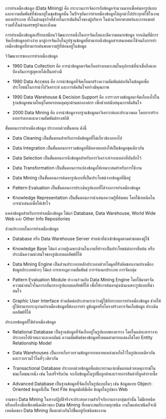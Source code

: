 การทําเหมืองข้อมูล (Data Mining) คือ กระบวนการจัดการกับข้อมูลจํานวนมากเพื่อค้นหารูปแบบและความสัมพันธ์ที่ซ่อนอยู่ในชุดข้อมูลนั้น ในปัจจุบันการทําเหมืองข้อมูลได้ถูกนําไปประยุกต์ใช้ในงานหลายประเภท ทั้งในด้านธุรกิจที่ช่วยในการตัดสินใจของผู้บริหาร ในด้านวิทยาศาสตร์และการแพทย์ รวมทั้งในด้านเศรษฐกิจและสังคม

การทําเหมืองข้อมูลเปรียบเสมือนวิวัฒนาการหนึ่งในการจัดเก็บและตีความหมายข้อมูล จากเดิมที่มีการจัดเก็บข้อมูลอย่างง่าย มาสู่การจัดเก็บในรูปฐานข้อมูลที่สามารถดึงข้อมูลสารสนเทศมาใช้จนถึงการทําเหมืองข้อมูลที่สามารถค้นพบความรู้ที่ซ่อนอยู่ในข้อมูล

วิวัฒนาการของการทำเหมืองข้อมูล

- 1960 Data Collection คือ การนําข้อมูลมาจัดเก็บอย่างเหมาะสมในอุปกรณ์ที่น่าเชื่อถือและป้องกันการสูญหายได้เป็นอย่างดี

- 1980 Data Access คือ การนําข้อมูลที่จัดเก็บมาสร้างความสัมพันธ์ต่อกันในข้อมูลเพื่อประโยชน์ในการนําไปวิเคราะห์ และการตัดสินใจอย่างมีคุณภาพ

- 1990 Data Warehouse & Decision Support คือ การรวบรวมข้อมูลมาจัดเก็บลงไปในฐานข้อมูลขนาดใหญ่โดยครอบคลุมทุกด้านขององค์กร เพื่อช่วยสนับสนุนการตัดสินใจ

- 2000 Data Mining คือ การนําข้อมูลจากฐานข้อมูลมาวิเคราะห์และประมวลผล โดยการสร้างแบบจําลองและความสัมพันธ์ทางสถิติ

ขั้นตอนการทำเหมืองข้อมูล ประกอบด้วยขั้นตอน ดังนี้

- Data Cleaning เป็นขั้นตอนสำหรับการคัดข้อมูลที่ไม่เกี่ยวข้องออกไป

- Data Integration เป็นขั้นตอนการรวมข้อมูลที่มีหลายแหล่งให้เป็นข้อมูลชุดเดียวกัน

- Data Selection เป็นขั้นตอนการดึงข้อมูลสำหรับการวิเคราะห์จากแหล่งที่บันทึกไว้

- Data Transformation เป็นขั้นตอนการแปลงข้อมูลให้เหมาะสมสำหรับการใช้งาน

- Data Mining เป็นขั้นตอนการค้นหารูปแบบที่เป็นประโยชน์จากข้อมูลที่มีอยู่

- Pattern Evaluation เป็นขั้นตอนการประเมินรูปแบบที่ได้จากการทำเหมืองข้อมูล

- Knowledge Representation เป็นขั้นตอนการนำเสนอความรู้ที่ค้นพบ โดยใช้เทคนิคในการนำเสนอเพื่อให้เข้าใจ

แหล่งข้อมูลสำหรับการทำเหมืองข้อมูล ได้แก่ Database, Data Warehouse, World Wide Web และ Other Info Repositories

ส่วนประกอบในการทำเหมืองข้อมูล

- Database หรือ Data Warehouse Server ทำหน้าที่นำเข้าข้อมูลตามคำขอของผู้ใช้

- Knowledge Base ได้แก่ ความรู้เฉพาะด้านในงานที่ทำจะเป็นประโยชน์ต่อการสืบค้น หรือประเมินความน่าสนใจของรูปแบบผลลัพธ์ที่ได้

- Data Mining Engine เป็นส่วนประกอบหลักประกอบด้วยโมดูลที่รับผิดชอบงานทำเหมืองข้อมูลประเภทต่างๆ ได้แก่ การหากฎความสัมพันธ์ การจำแนกประเภท การจัดกลุ่ม

- Pattern Evaluation Module ทำงานร่วมกับ Data Mining Engine โดยใช้มาตรวัดความน่าสนใจในการกลั่นกรองรูปแบบผลลัทธ์ที่ได้ เพื่อให้การค้นหามุ่งเน้นเฉพาะรูปแบบที่น่าสนใจ

- Graphic User Interface ส่วนติดต่อประสานระหว่างผู้ใช้กับระบบการทำเหมืองข้อมูล ช่วยให้ผู้ใช้สามารถระบุงานทำเหมืองข้อมูลที่ต้องการทำ ดูข้อมูลหรือโครงสร้างการจัดเก็บข้อมูล ประเมินผลลัพธ์ที่ได้

ประเภทข้อมูลที่ใช้ทำเหมืองข้อมูล

- Relational Database เป็นฐานข้อมูลที่จัดเก็บอยู่ในรูปแบบของตาราง โดยในแต่ละตารางจะประกอบไปด้วยแถวและคอลัมน์ ความสัมพันธ์ของข้อมูลทั้งหมดสามารถแสดงได้โดย Entity Relationship Model

- Data Warehouses เป็นการเก็บรวบรวมข้อมูลจากหลายแหล่งมาเก็บไว้ในรูปแบบเดียวกันและรวบรวมไว้ในที่ๆ เดียวกัน

- Transactional Database ประกอบด้วยข้อมูลที่แต่ละทรานเเซกชันแทนด้วยเหตุการณ์ในขณะใดขณะหนึ่ง เช่น ใบเสร็จรับเงิน จะเก็บข้อมูลในรูปชื่อลูกค้าและรายการสินค้าที่ลูกค้ารายซื้อ

- Advanced Database เป็นฐานข้อมูลที่จัดเก็บในรูปแบบอื่นๆ เช่น ข้อมูลแบบ Object-Oriented ข้อมูลที่เป็น Text File ข้อมูลมัลติมีเดีย ข้อมูลในรูปของ Web

งานของ Data Mining ในทางปฏิบัติจริงจะประสบความสำเร็จกับงานบางกลุ่มเท่านั้น ไม่มีเทคนิคหรือเครื่องมือเพียงชนิดเดียวของ Data Mining ที่เหมาะสมกับงานทุกชนิด งานในแต่ละชนิดก็จะมีเทคนิคของ Data Mining ที่แตกต่างกันไปขึ้นอยู่กับชนิดของงาน
